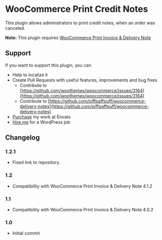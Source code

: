 # WooCommerce Print Credit Notes

This plugin allows administrators to print credit notes, when an order was canceled.

<b>Note:</b> This plugin requires [WooCommerce Print Invoice & Delivery Note](https://wordpress.org/plugins/woocommerce-delivery-notes/)


## Support

If you want to support this plugin, you can

* Help to localize it
* Create Pull Requests with useful features, improvements and bug fixes
    * Contribute to [https://github.com/woothemes/woocommerce/issues/3164](https://github.com/woothemes/woocommerce/issues/3164)
    * Contribute to [https://github.com/piffpaffpuff/woocommerce-delivery-notes](https://github.com/piffpaffpuff/woocommerce-delivery-notes)
* [Purchase](http://codecanyon.net/user/scrobbleme/portfolio?ref=scrobbleme) my work at Envato
* [Hire me](http://blog.scrobble.me) for a WordPress job

## Changelog

### 1.2.1

* Fixed link to repository.

### 1.2

* Compatibility with WooCommerce Print Invoice & Delivery Note 4.1.2

### 1.1

* Compatibility with WooCommerce Print Invoice & Delivery Note 4.0.2

### 1.0

* Initial commit